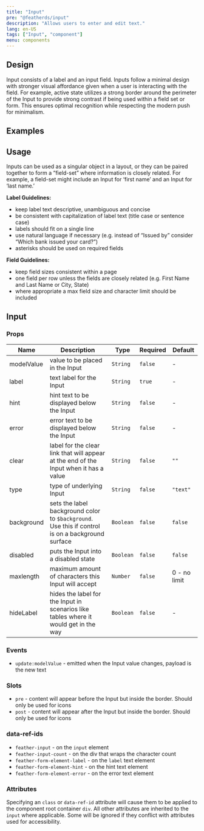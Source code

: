 ```yaml
---
title: "Input"
pre: "@featherds/input"
description: "Allows users to enter and edit text."
lang: en-US
tags: ["Input", "component"]
menu: components
---
```


## Design

Input consists of a label and an input field. Inputs follow a minimal design with stronger visual affordance given when a user is interacting with the field. For example, active state utilizes a strong border around the perimeter of the Input to provide strong contrast if being used within a field set or form. This ensures optimal recognition while respecting the modern push for minimalism.

## Examples

<Input-Examples />

## Usage

Inputs can be used as a singular object in a layout, or they can be paired together to form a “field-set” where information is closely related. For example, a field-set might include an Input for ‘first name’ and an Input for ‘last name.’

**Label Guidelines:**

* keep label text descriptive, unambiguous and concise
* be consistent with capitalization of label text (title case or sentence case)
* labels should fit on a single line
* use natural language if necessary (e.g. instead of “Issued by” consider “Which bank issued your card?”)
* asterisks should be used on required fields

**Field Guidelines:**

* keep field sizes consistent within a page
* one field per row unless the fields are closely related (e.g. First Name and Last Name or City, State)
* where appropriate a max field size and character limit should be included

## Input

### Props

| Name       | Description                                                                                      | Type      | Required | Default      |
| ---------- | ------------------------------------------------------------------------------------------------ | --------- | -------- | ------------ |
| modelValue | value to be placed in the Input                                                                  | `String`  | `false`  | -            |
| label      | text label for the Input                                                                         | `String`  | `true`   | -            |
| hint       | hint text to be displayed below the Input                                                        | `String`  | `false`  | -            |
| error      | error text to be displayed below the Input                                                       | `String`  | `false`  | -            |
| clear      | label for the clear link that will appear at the end of the Input when it has a value            | `String`  | `false`  | `""`         |
| type       | type of underlying Input                                                                         | `String`  | `false`  | `"text"`     |
| background | sets the label background color to `$background`. Use this if control is on a background surface | `Boolean` | `false`  | `false`      |
| disabled   | puts the Input into a disabled state                                                             | `Boolean` | `false`  | `false`      |
| maxlength  | maximum amount of characters this Input will accept                                              | `Number`  | `false`  | 0 - no limit |
| hideLabel  | hides the label for the Input in scenarios like tables where it would get in the way             | `Boolean` | `false`  | -            |

### Events

- `update:modelValue` - emitted when the Input value changes, payload is the new text

### Slots

- `pre` - content will appear before the Input but inside the border. Should only be used for icons
- `post` - content will appear after the Input but inside the border. Should only be used for icons

### data-ref-ids

- `feather-input` - on the `input` element
- `feather-input-count` - on the div that wraps the character count
- `feather-form-element-label` - on the `label` text element
- `feather-form-element-hint` - on the hint text element
- `feather-form-element-error` - on the error text element

### Attributes

Specifying an `class` or `data-ref-id` attribute will cause them to be applied to the component root container `div`. All other attributes are inherited to the `input` where applicable. Some will be ignored if they conflict with attributes used for accessibility.
